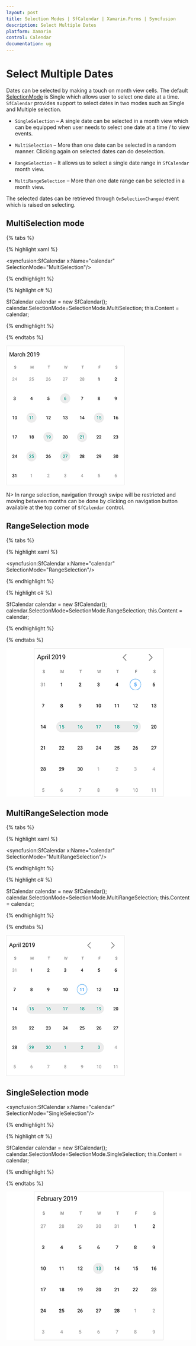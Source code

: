 ```yaml
---
layout: post
title: Selection Modes | SfCalendar | Xamarin.Forms | Syncfusion
description: Select Multiple Dates
platform: Xamarin
control: Calendar
documentation: ug
---
```


# Select Multiple Dates

Dates can be selected by making a touch on month view cells. The default [SelectionMode](https://help.syncfusion.com/cr/xamarin/Syncfusion.SfCalendar.XForms~Syncfusion.SfCalendar.XForms.SfCalendar~SelectionMode.html) is Single which allows user to select one date at a time. `SfCalendar` provides support to select dates in two modes such as Single and Multiple selection.

* `SingleSelection` – A single date can be selected in a month view which can be equipped when user needs to select one date at a time / to view events.

* `MultiSelection` – More than one date can be selected in a random manner. Clicking again on selected dates can do deselection.

* `RangeSelection` – It allows us to select a single date range in `SfCalendar` month view.

* `MultiRangeSelection` – More than one date range can be selected in a month view.

The selected dates can be retrieved through `OnSelectionChanged` event which is raised on selecting.

## MultiSelection mode

{% tabs %}

{% highlight xaml %}

<syncfusion:SfCalendar  x:Name="calendar" SelectionMode="MultiSelection"/>

{% endhighlight %}

{% highlight c# %}
	
SfCalendar calendar = new SfCalendar();	
calendar.SelectionMode=SelectionMode.MultiSelection;
this.Content = calendar;
	
{% endhighlight %}

{% endtabs %}

![MultiSelection support in Xamarin.Forms Calendar](images/xamarin.forms-calendar-MultiSelection.jpg)

N> In range selection, navigation through swipe will be restricted and moving between months can be done by clicking on navigation button available at the top corner of `SfCalendar` control.

## RangeSelection mode

{% tabs %}

{% highlight xaml %}

<syncfusion:SfCalendar  x:Name="calendar" SelectionMode="RangeSelection"/>

{% endhighlight %}

{% highlight c# %}

SfCalendar calendar = new SfCalendar();	
calendar.SelectionMode=SelectionMode.RangeSelection;
this.Content = calendar;
	
{% endhighlight %}

{% endtabs %}

![RangeSelection support in Xamarin.Forms Calendar](images/xamarin.forms-calendar-RangeSelection.png)

## MultiRangeSelection mode

{% tabs %}

{% highlight xaml %}

<syncfusion:SfCalendar  x:Name="calendar" SelectionMode="MultiRangeSelection"/>

{% endhighlight %}

{% highlight c# %}
	
SfCalendar calendar = new SfCalendar();	
calendar.SelectionMode=SelectionMode.MultiRangeSelection;
this.Content = calendar;
	
{% endhighlight %}

{% endtabs %}

![MultiRangeSelection support in Xamarin.Forms Calendar](images/xamarin.forms-calendar-MultiRangeSelection.jpg)

## SingleSelection mode

<syncfusion:SfCalendar  x:Name="calendar" SelectionMode="SingleSelection"/>

{% endhighlight %}

{% highlight c# %}
	
SfCalendar calendar = new SfCalendar();	
calendar.SelectionMode=SelectionMode.SingleSelection;
this.Content = calendar;
	
{% endhighlight %}

{% endtabs %}

![SingleSelection support in Xamarin.Forms Calendar](images/xamarin.forms-calendar-SingleSelection.png)